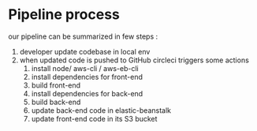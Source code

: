 # Pipeline process

our pipeline can be summarized in few steps :

1. developer update codebase in local env
2. when updated code is pushed to GitHub circleci triggers some actions
    1. install node/ aws-cli / aws-eb-cli
    2. install dependencies for front-end
    3. build front-end
    4. install dependencies for back-end
    5. build back-end
    6. update back-end code in elastic-beanstalk
    7. update front-end code in its S3 bucket